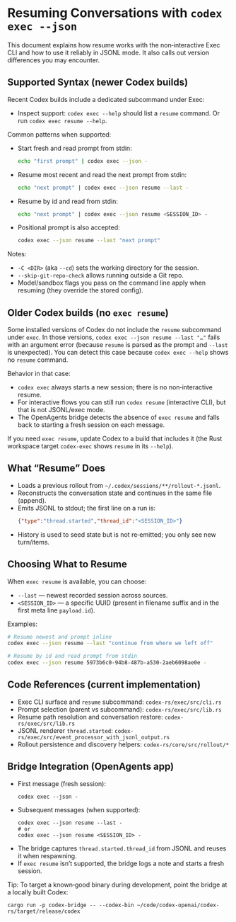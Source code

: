 # Resuming Conversations with `codex exec --json`

This document explains how resume works with the non‑interactive Exec CLI and how to use it reliably in JSONL mode. It also calls out version differences you may encounter.

## Supported Syntax (newer Codex builds)

Recent Codex builds include a dedicated subcommand under Exec:

- Inspect support: `codex exec --help` should list a `resume` command. Or run `codex exec resume --help`.

Common patterns when supported:

- Start fresh and read prompt from stdin:
  ```bash
  echo "first prompt" | codex exec --json -
  ```
- Resume most recent and read the next prompt from stdin:
  ```bash
  echo "next prompt" | codex exec --json resume --last -
  ```
- Resume by id and read from stdin:
  ```bash
  echo "next prompt" | codex exec --json resume <SESSION_ID> -
  ```
- Positional prompt is also accepted:
  ```bash
  codex exec --json resume --last "next prompt"
  ```

Notes:
- `-C <DIR>` (aka `--cd`) sets the working directory for the session.
- `--skip-git-repo-check` allows running outside a Git repo.
- Model/sandbox flags you pass on the command line apply when resuming (they override the stored config).

## Older Codex builds (no `exec resume`)

Some installed versions of Codex do not include the `resume` subcommand under `exec`. In those versions, `codex exec --json resume --last "…"` fails with an argument error (because `resume` is parsed as the prompt and `--last` is unexpected). You can detect this case because `codex exec --help` shows no `resume` command.

Behavior in that case:

- `codex exec` always starts a new session; there is no non‑interactive resume.
- For interactive flows you can still run `codex resume` (interactive CLI), but that is not JSONL/exec mode.
- The OpenAgents bridge detects the absence of `exec resume` and falls back to starting a fresh session on each message.

If you need `exec resume`, update Codex to a build that includes it (the Rust workspace target `codex-exec` shows `resume` in its `--help`).

## What “Resume” Does

- Loads a previous rollout from `~/.codex/sessions/**/rollout-*.jsonl`.
- Reconstructs the conversation state and continues in the same file (append).
- Emits JSONL to stdout; the first line on a run is:
  ```json
  {"type":"thread.started","thread_id":"<SESSION_ID>"}
  ```
- History is used to seed state but is not re‑emitted; you only see new turn/items.

## Choosing What to Resume

When `exec resume` is available, you can choose:

- `--last` — newest recorded session across sources.
- `<SESSION_ID>` — a specific UUID (present in filename suffix and in the first meta line `payload.id`).

Examples:

```bash
# Resume newest and prompt inline
codex exec --json resume --last "continue from where we left off"

# Resume by id and read prompt from stdin
codex exec --json resume 5973b6c0-94b8-487b-a530-2aeb6098ae0e -
```

## Code References (current implementation)

- Exec CLI surface and `resume` subcommand: `codex-rs/exec/src/cli.rs`
- Prompt selection (parent vs subcommand): `codex-rs/exec/src/lib.rs`
- Resume path resolution and conversation restore: `codex-rs/exec/src/lib.rs`
- JSONL renderer `thread.started`: `codex-rs/exec/src/event_processor_with_jsonl_output.rs`
- Rollout persistence and discovery helpers: `codex-rs/core/src/rollout/*`

## Bridge Integration (OpenAgents app)

- First message (fresh session):
  ```
  codex exec --json -
  ```
- Subsequent messages (when supported):
  ```
  codex exec --json resume --last -
  # or
  codex exec --json resume <SESSION_ID> -
  ```
- The bridge captures `thread.started.thread_id` from JSONL and reuses it when respawning.
- If `exec resume` isn’t supported, the bridge logs a note and starts a fresh session.

Tip: To target a known‑good binary during development, point the bridge at a locally built Codex:
```
cargo run -p codex-bridge -- --codex-bin ~/code/codex-openai/codex-rs/target/release/codex
```

